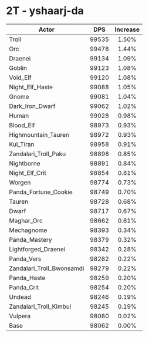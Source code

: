 # 2T - yshaarj-da
| Actor | DPS | Increase |
|---|:---:|:---:|
|Troll|99535|1.50%|
|Orc|99478|1.44%|
|Draenei|99134|1.09%|
|Goblin|99123|1.08%|
|Void_Elf|99120|1.08%|
|Night_Elf_Haste|99088|1.05%|
|Gnome|99081|1.04%|
|Dark_Iron_Dwarf|99062|1.02%|
|Human|99028|0.98%|
|Blood_Elf|98973|0.93%|
|Highmountain_Tauren|98972|0.93%|
|Kul_Tiran|98958|0.91%|
|Zandalari_Troll_Paku|98898|0.85%|
|Nightborne|98891|0.84%|
|Night_Elf_Crit|98854|0.81%|
|Worgen|98774|0.73%|
|Panda_Fortune_Cookie|98749|0.70%|
|Tauren|98728|0.68%|
|Dwarf|98717|0.67%|
|Maghar_Orc|98662|0.61%|
|Mechagnome|98393|0.34%|
|Panda_Mastery|98379|0.32%|
|Lightforged_Draenei|98342|0.28%|
|Panda_Vers|98282|0.22%|
|Zandalari_Troll_Bwonsamdi|98279|0.22%|
|Panda_Haste|98259|0.20%|
|Panda_Crit|98254|0.20%|
|Undead|98246|0.19%|
|Zandalari_Troll_Kimbul|98245|0.19%|
|Vulpera|98080|0.02%|
|Base|98062|0.00%|
